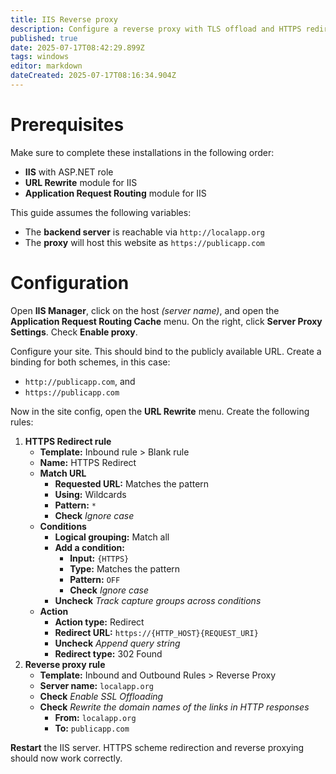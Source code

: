 ```yaml
---
title: IIS Reverse proxy
description: Configure a reverse proxy with TLS offload and HTTPS redirection
published: true
date: 2025-07-17T08:42:29.899Z
tags: windows
editor: markdown
dateCreated: 2025-07-17T08:16:34.904Z
---
```


# Prerequisites

Make sure to complete these installations in the following order:

- **IIS** with ASP<span>.N</span>ET role
- **URL Rewrite** module for IIS
- **Application Request Routing** module for IIS

This guide assumes the following variables:

- The **backend server** is reachable via `http://localapp.org`
- The **proxy** will host this website as `https://publicapp.com`

# Configuration

Open **IIS Manager**, click on the host *(server name)*, and open the **Application Request Routing Cache** menu. On the right, click **Server Proxy Settings**. Check **Enable proxy**.

Configure your site. This should bind to the publicly available URL. Create a binding for both schemes, in this case:

- `http://publicapp.com`, and
- `https://publicapp.com`

Now in the site config, open the **URL Rewrite** menu. Create the following rules:

1. **HTTPS Redirect rule**
   - **Template:** Inbound rule > Blank rule
   - **Name:** HTTPS Redirect
   - **Match URL**
     - **Requested URL:** Matches the pattern
     - **Using:** Wildcards
     - **Pattern:** `*`
     - **Check** *Ignore case*
   - **Conditions**
     - **Logical grouping:** Match all
     - **Add a condition:**
       - **Input:** `{HTTPS}`
       - **Type:** Matches the pattern
       - **Pattern:** `OFF`
       - **Check** *Ignore case*
     - **Uncheck** *Track capture groups across conditions*
    - **Action**
      - **Action type:** Redirect
      - **Redirect URL:** `https://{HTTP_HOST}{REQUEST_URI}`
      - **Uncheck** *Append query string*
      - **Redirect type:** 302 Found
2. **Reverse proxy rule**
   - **Template:** Inbound and Outbound Rules > Reverse Proxy
   - **Server name:** `localapp.org`
   - **Check** *Enable SSL Offloading*
   - **Check** *Rewrite the domain names of the links in HTTP responses*
     - **From:** `localapp.org`
     - **To:** `publicapp.com`

**Restart** the IIS server. HTTPS scheme redirection and reverse proxying should now work correctly.
